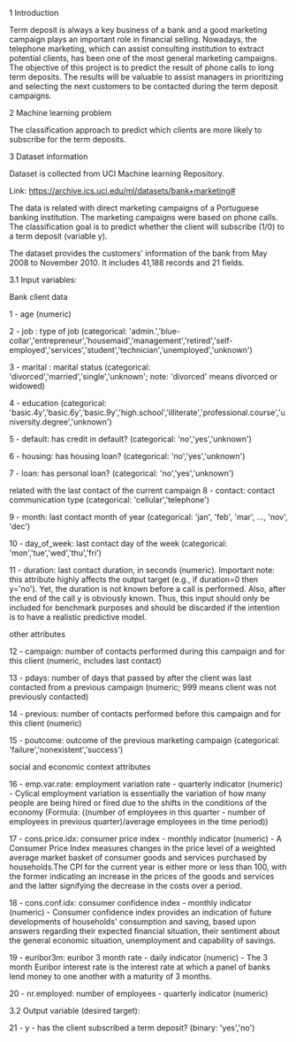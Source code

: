 
1  Introduction

Term deposit is always a key business of a bank and a good marketing campaign plays an important role in financial selling. Nowadays, the telephone marketing, which can assist consulting institution to extract potential clients, has been one of the most general marketing campaigns. The objective of this project is to predict the result of phone calls to long term deposits. The results will be valuable to assist managers in prioritizing and selecting the next customers to be contacted during the term deposit campaigns.

2  Machine learning problem

The classification approach to predict which clients are more likely to subscribe for the term deposits.

3  Dataset information

Dataset is collected from UCI Machine learning Repository.

Link: https://archive.ics.uci.edu/ml/datasets/bank+marketing#

The data is related with direct marketing campaigns of a Portuguese banking institution. The marketing campaigns were based on phone calls. The classification goal is to predict whether the client will subscribe (1/0) to a term deposit (variable y).

The dataset provides the customers' information of the bank from May 2008 to November 2010. It includes 41,188 records and 21 fields.

3.1  Input variables:

Bank client data

1 - age (numeric)

2 - job : type of job (categorical: 'admin.','blue- collar','entrepreneur','housemaid','management','retired','self-employed','services','student','technician','unemployed','unknown')

3 - marital : marital status (categorical: 'divorced','married','single','unknown'; note: 'divorced' means divorced or widowed)

4 - education (categorical: 'basic.4y','basic.6y','basic.9y','high.school','illiterate','professional.course','university.degree','unknown')

5 - default: has credit in default? (categorical: 'no','yes','unknown')

6 - housing: has housing loan? (categorical: 'no','yes','unknown')

7 - loan: has personal loan? (categorical: 'no','yes','unknown')

related with the last contact of the current campaign 8 - contact: contact communication type (categorical: 'cellular','telephone')

9 - month: last contact month of year (categorical: 'jan', 'feb', 'mar', ..., 'nov', 'dec')

10 - day_of_week: last contact day of the week (categorical: 'mon','tue','wed','thu','fri')

11 - duration: last contact duration, in seconds (numeric). Important note: this attribute highly affects the output target (e.g., if duration=0 then y='no'). Yet, the duration is not known before a call is performed. Also, after the end of the call y is obviously known. Thus, this input should only be included for benchmark purposes and should be discarded if the intention is to have a realistic predictive model.

other attributes

12 - campaign: number of contacts performed during this campaign and for this client (numeric, includes last contact)

13 - pdays: number of days that passed by after the client was last contacted from a previous campaign (numeric; 999 means client was not previously contacted)

14 - previous: number of contacts performed before this campaign and for this client (numeric)

15 - poutcome: outcome of the previous marketing campaign (categorical: 'failure','nonexistent','success')

social and economic context attributes

16 - emp.var.rate: employment variation rate - quarterly indicator (numeric) - Cylical employment variation is essentially the variation of how many people are being hired or fired due to the shifts in the conditions of the economy (Formula: ((number of employees in this quarter - number of employees in previous quarter)/average employees in the time period))

17 - cons.price.idx: consumer price index - monthly indicator (numeric) - A Consumer Price Index measures changes in the price level of a weighted average market basket of consumer goods and services purchased by households.The CPI for the current year is either more or less than 100, with the former indicating an increase in the prices of the goods and services and the latter signifying the decrease in the costs over a period.

18 - cons.conf.idx: consumer confidence index - monthly indicator (numeric) - Consumer confidence index provides an indication of future developments of households' consumption and saving, based upon answers regarding their expected financial situation, their sentiment about the general economic situation, unemployment and capability of savings.

19 - euribor3m: euribor 3 month rate - daily indicator (numeric) - The 3 month Euribor interest rate is the interest rate at which a panel of banks lend money to one another with a maturity of 3 months.

20 - nr.employed: number of employees - quarterly indicator (numeric)

3.2  Output variable (desired target):

21 - y - has the client subscribed a term deposit? (binary: 'yes','no')

